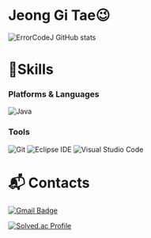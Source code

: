 # Jeong Gi Tae😉
![ErrorCodeJ GitHub stats](https://github-readme-stats.vercel.app/api?ErrorCodeJ=anuraghazra&show_icons=true&theme=transparent)

# 💪Skills
### Platforms & Languages
![Java](https://img.shields.io/badge/Java-007396.svg?&style=for-the-badge&logo=Java&logoColor=white)

### Tools
![Git](https://img.shields.io/badge/Git-F05032.svg?&style=for-the-badge&logo=Git&logoColor=white)
![Eclipse IDE](https://img.shields.io/badge/Eclipse%20IDE-2C2255.svg?&style=for-the-badge&logo=Eclipse%20IDE&logoColor=white)
![Visual Studio Code](https://img.shields.io/badge/Visual%20Studio%20Code-007ACC.svg?&style=for-the-badge&logo=Visual%20Studio%20Code&logoColor=white)

 
# :mailbox_with_mail: Contacts
[![Gmail Badge](https://img.shields.io/badge/Gmail-d14836?style=flat-square&logo=Gmail&logoColor=white&link=mailto:kimsh1691@gmail.com)](mailto:wjdrlxo12390@gmail.com)

[![Solved.ac Profile](http://mazassumnida.wtf/api/v2/generate_badge?boj=errorcodeb)](https://solved.ac/errorcodeb/)
